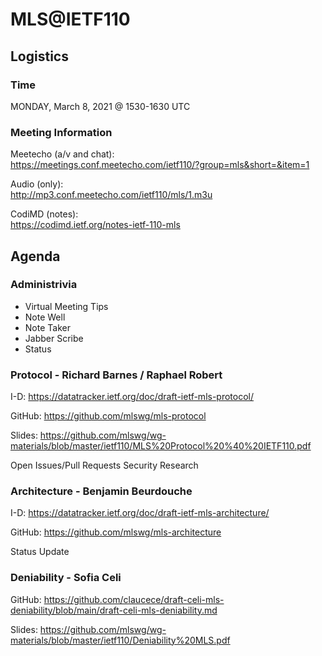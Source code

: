 # MLS@IETF110

## Logistics

### Time

MONDAY, March 8, 2021 @ 1530-1630 UTC

### Meeting Information

Meetecho (a/v and chat):\
https://meetings.conf.meetecho.com/ietf110/?group=mls&short=&item=1

Audio (only):\
http://mp3.conf.meetecho.com/ietf110/mls/1.m3u

CodiMD (notes):\
https://codimd.ietf.org/notes-ietf-110-mls

## Agenda

### Administrivia

- Virtual Meeting Tips
- Note Well
- Note Taker
- Jabber Scribe
- Status

### Protocol - Richard Barnes / Raphael Robert

I-D: https://datatracker.ietf.org/doc/draft-ietf-mls-protocol/

GitHub: https://github.com/mlswg/mls-protocol

Slides: https://github.com/mlswg/wg-materials/blob/master/ietf110/MLS%20Protocol%20%40%20IETF110.pdf

Open Issues/Pull Requests
Security Research


### Architecture - Benjamin Beurdouche

I-D: https://datatracker.ietf.org/doc/draft-ietf-mls-architecture/

GitHub: https://github.com/mlswg/mls-architecture

Status Update

### Deniability - Sofia Celi

GitHub: https://github.com/claucece/draft-celi-mls-deniability/blob/main/draft-celi-mls-deniability.md

Slides: https://github.com/mlswg/wg-materials/blob/master/ietf110/Deniability%20MLS.pdf

